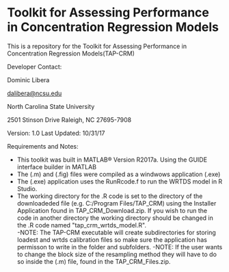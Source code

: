 # Toolkit for Assessing Performance in Concentration Regression Models
This is a repository for the Toolkit for Assessing Performance in Concentration Regression Models(TAP-CRM) 

Developer Contact:

Dominic Libera

dalibera@ncsu.edu

North Carolina State University

2501 Stinson Drive Raleigh, NC 27695-7908

Version: 1.0 	Last Updated: 10/31/17

Requirements and Notes:
-	This toolkit was built in MATLAB® Version R2017a. Using the GUIDE interface builder in MATLAB
- The (.m) and (.fig) files were compiled as a windwows application (.exe)
- The (.exe) application uses the RunRcode.f to run the WRTDS model in R Studio.
- The working directory for the .R code is set to the directory of the downloadeded 
  file (e.g. C:/Program Files/TAP_CRM) using the Installer Application found in TAP_CRM_Download.zip.  If you wish to run the code in another directory the working directory should be changed in the .R code named "tap_crm_wrtds_model.R".  
-NOTE: The TAP-CRM executable will create subdirectories for storing loadest and wrtds calibration files so make sure the application has permisson to write in the folder and subfolders.
-NOTE: If the user wants to change the block size of the resampling method they will have to do so inside the (.m) file, found in the TAP_CRM_Files.zip. 

